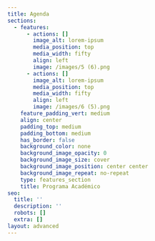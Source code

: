 ```yaml
---
title: Agenda
sections:
  - features:
      - actions: []
        image_alt: lorem-ipsum
        media_position: top
        media_width: fifty
        align: left
        image: /images/5 (6).png
      - actions: []
        image_alt: lorem-ipsum
        media_position: top
        media_width: fifty
        align: left
        image: /images/6 (5).png
    feature_padding_vert: medium
    align: center
    padding_top: medium
    padding_bottom: medium
    has_border: false
    background_color: none
    background_image_opacity: 0
    background_image_size: cover
    background_image_position: center center
    background_image_repeat: no-repeat
    type: features_section
    title: Programa Académico
seo:
  title: ''
  description: ''
  robots: []
  extra: []
layout: advanced
---
```

